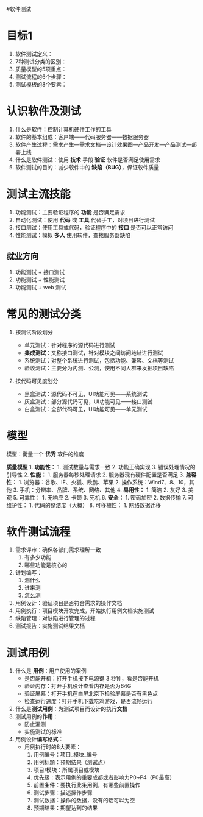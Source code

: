 #软件测试

# 目标1

1. 软件测试定义：
2. 7种测试分类的区别：
3. 质量模型的5项重点：
4. 测试流程的6个步骤：
5. 测试模板的8个要素：

# 认识软件及测试

1. 什么是软件：控制计算机硬件工作的工具
2. 软件的基本组成：客户端——代码服务器——数据服务器
3. 软件产生过程：需求产生—需求文档—设计效果图—产品开发—产品测试—部署上线
4. 什么是软件测试：使用 **技术** 手段 **验证** 软件是否满足使用需求
5. 软件测试的目的：减少软件中的 **缺陷（BUG）**，保证软件质量

# 测试主流技能

1. 功能测试：主要验证程序的 **功能** 是否满足需求
2. 自动化测试：使用 **代码** 或 **工具** 代替手工，对项目进行测试
3. 接口测试：使用工具或代码，验证程序中的 **接口** 是否可以正常访问
4. 性能测试：模拟 **多人** 使用软件，查找服务器缺陷

## 就业方向

1. 功能测试 + 接口测试
2. 功能测试 + 性能测试
3. 功能测试 + web 测试

# 常见的测试分类

1. 按测试阶段划分
	- 单元测试：针对程序的源代码进行测试
	- **集成测试**：又称接口测试，针对模块之间访问地址进行测试
	- 系统测试：对整个系统进行测试，包括功能、兼容、文档等测试
	- 验收测试：主要分为内测、公测，使用不同人群来发掘项目缺陷

2. 按代码可见度划分
	- 黑盒测试：源代码不可见，UI功能可见——系统测试
	- 灰盒测试：部分源代码可见，UI功能可见——接口测试
	- 白盒测试：全部代码可见，UI功能可见——单元测试

# 模型

模型：衡量一个 **优秀** 软件的维度

**质量模型**
	1. **功能性：**
		1. 测试数量与需求一致
		2. 功能正确实现
		3. 错误处理情况的引导性
	2. **性能：**
		1. 服务器每秒处理请求
		2. 服务器现有硬件配置是否满足
	3. **兼容性：**
		1. 浏览器：谷歌、IE、火狐、欧鹏、苹果
		2. 操作系统：Wind7、8、10，其他
		3. 手机：分辨率、品牌、系统、网络、其他
	4. **易用性：**
		1. 简洁
		2. 友好
		3. 美观
	5. 可靠性：
		1. 无响应
		2. 卡顿
		3. 死机
	6. **安全：**
		1. 密码加密
		2. 数据传输
	7. 可维护性：
		1. 代码的整洁度（大概）
	8. 可移植性：
		1. 网络数据迁移

# 软件测试流程

1. 需求评审：确保各部门需求理解一致
	1. 有多少功能
	2. 哪些功能是核心的
2. 计划编写：
	1. 测什么
	2. 谁来测
	3. 怎么测
3. 用例设计：验证项目是否符合需求的操作文档
4. 用例执行：项目模块开发完成，开始执行用例文档实施测试
5. 缺陷管理：对缺陷进行管理的过程
6. 测试报告：实施测试结果文档

# 测试用例

1. 什么是 **用例**：用户使用的案例
	- 是否能开机：打开手机按下电源键 3 秒钟，看是否能开机
	- 验证内存：打开手机设计查看内存是否为64G
	- 验证屏幕：打开手机在白屏北京下检验屏幕是否有黑色点
	- 检查运行速度：打开手机下载吃鸡游戏，是否流畅运行
2. 什么是**测试用例**：为测试项目而设计的执行**文档**
3. 测试用例的**作用**：
	- 防止漏测
	- 实施测试的标准
4. 用例设计**编写格式**：
	- 用例执行时的8大要素：
		1. 用例编号：项目_模块_编号
		2. 用例标题：预期结果（测试点）
		3. 项目/模块：所属项目或模块
		4. 优先级：表示用例的重要成都或者影响力P0~P4（P0最高）
		5. 前置条件：要执行此条用例，有哪些前置操作
		6. 测试步骤：描述操作步骤
		7. 测试数据：操作的数据，没有的话可以为空
		8. 预期结果：期望达到的结果